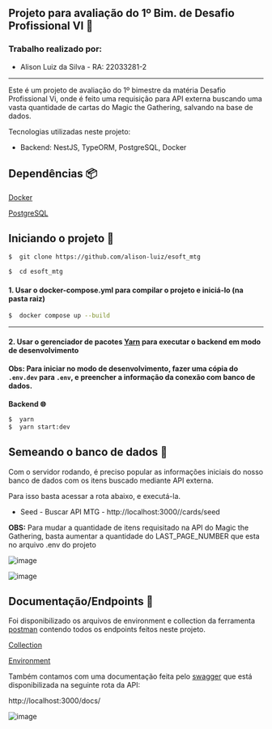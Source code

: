 
## Projeto para avaliação do 1º Bim. de Desafio Profissional VI 🚀

### Trabalho realizado por:

- Alison Luiz da Silva - RA: 22033281-2

---

Este é um projeto de avaliação do 1º bimestre da matéria Desafio Profissional Vi, onde é feito uma requisição para API externa buscando uma vasta quantidade de cartas do Magic the Gathering, salvando na base de dados.

Tecnologias utilizadas neste projeto:

- Backend: NestJS, TypeORM, PostgreSQL, Docker

## Dependências 📦

[Docker](https://www.docker.com/)

[PostgreSQL](https://www.postgresql.org/)

## Iniciando o projeto 🚩

```bash
$  git clone https://github.com/alison-luiz/esoft_mtg
```

```bash
$  cd esoft_mtg
```

#### 1. Usar o docker-compose.yml para compilar o projeto e iniciá-lo (na pasta raiz)

```bash
$  docker compose up --build
```

---

#### 2. Usar o gerenciador de pacotes [Yarn](https://yarnpkg.com/) para executar o backend em modo de desenvolvimento

#### Obs: Para iniciar no modo de desenvolvimento, fazer uma cópia do `.env.dev` para `.env`, e preencher a informação da conexão com banco de dados.

**Backend 🌐**

```bash
$  yarn
$  yarn start:dev
```

## Semeando o banco de dados 🌾

Com o servidor rodando, é preciso popular as informações iniciais do nosso banco de dados com os itens buscado mediante API externa.

Para isso basta acessar a rota abaixo, e executá-la.

- Seed - Buscar API MTG - http://localhost:3000//cards/seed

**OBS:**
Para mudar a quantidade de itens requisitado na API do Magic the Gathering, basta aumentar a quantidade do LAST_PAGE_NUMBER que esta no arquivo .env do projeto

![image](https://github.com/user-attachments/assets/20757760-478d-4291-acc8-77f5323722e5)

![image](https://github.com/user-attachments/assets/2528064f-88fa-40be-8f72-ccc72b868952)

## Documentação/Endpoints 📰

Foi disponibilizado os arquivos de environment e collection da ferramenta [postman](https://www.postman.com/) contendo todos os endpoints feitos neste projeto.

[Collection](https://github.com/alison-luiz/esoft_mtg/blob/main/postman/DP%20VI%20-%20Magic%20the%20Gathering.postman_collection.json)

[Environment](https://github.com/alison-luiz/esoft_mtg/blob/main/postman/DP%20VI%20-%20Magic%20the%20Gathering.postman_environment.json)

Também contamos com uma documentação feita pelo [swagger](https://swagger.io/) que está disponibilizada na seguinte rota da API:

http://localhost:3000/docs/

![image](https://github.com/user-attachments/assets/b15d5720-77a7-4b51-809d-0b08aeeb5227)
